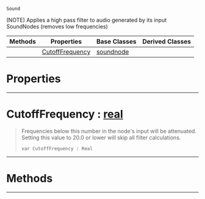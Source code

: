  `Sound`

(NOTE) Applies a high pass filter to audio generated by its input SoundNodes (removes low frequencies)

|Methods|Properties|Base Classes|Derived Classes|
|---|---|---|---|
| |[ CutoffFrequency](https://github.com/zeroengineteam/ZeroDocs/blob/master/code_reference/class_reference/highpassnode.markdown#cutofffrequency-zero-eng)|[soundnode](https://github.com/zeroengineteam/ZeroDocs/blob/master/code_reference/class_reference/soundnode.markdown)| |


 #  Properties


---  
 #  CutoffFrequency : [real](https://github.com/zeroengineteam/ZeroDocs/blob/master/code_reference/nada_base_types/real.markdown)

> Frequencies below this number in the node's input will be attenuated. Setting this value to 20.0 or lower will skip all filter calculations.
> ``` lang=cpp, name=Nada
> var CutoffFrequency : Real


---  
 #  Methods


---  
 

 